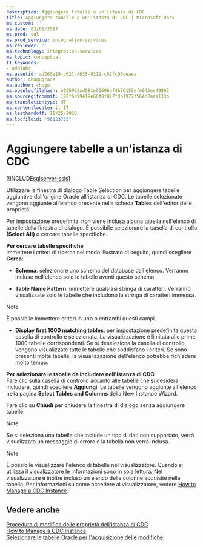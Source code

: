 ```yaml
---
description: Aggiungere tabelle a un'istanza di CDC
title: Aggiungere tabelle a un'istanza di CDC | Microsoft Docs
ms.custom: ''
ms.date: 03/01/2017
ms.prod: sql
ms.prod_service: integration-services
ms.reviewer: ''
ms.technology: integration-services
ms.topic: conceptual
f1_keywords:
- addTabs
ms.assetid: ad260e19-c021-4035-9311-c02fc96ceaea
author: chugugrace
ms.author: chugu
ms.openlocfilehash: e025963ad981e05696af4676155efe642ee49893
ms.sourcegitcommit: 192f6a99e19e66f0f817fdb1977f564b2aaa133b
ms.translationtype: HT
ms.contentlocale: it-IT
ms.lasthandoff: 11/25/2020
ms.locfileid: "96123755"
---
```

# <a name="add-tables-to-a-cdc-instance"></a>Aggiungere tabelle a un'istanza di CDC

[!INCLUDE[sqlserver-ssis](../../includes/applies-to-version/sqlserver-ssis.md)]


  Utilizzare la finestra di dialogo Table Selection per aggiungere tabelle aggiuntive dall'origine Oracle all'istanza di CDC. Le tabelle selezionate vengono aggiunte all'elenco presente nella scheda **Tables** dell'editor delle proprietà.  
  
 Per impostazione predefinita, non viene inclusa alcuna tabella nell'elenco di tabelle della finestra di dialogo. È possibile selezionare la casella di controllo **(Select All)** o cercare tabelle specifiche.  
  
 **Per cercare tabelle specifiche**  
 Immettere i criteri di ricerca nel modo illustrato di seguito, quindi scegliere **Cerca**:  
  
-   **Schema**: selezionare uno schema del database dall'elenco. Verranno incluse nell'elenco solo le tabelle aventi questo schema.  
  
-   **Table Name Pattern**: immettere qualsiasi stringa di caratteri. Verranno visualizzate solo le tabelle che includono la stringa di caratteri immessa.  
  
> [!NOTE]  
>  È possibile immettere criteri in uno o entrambi questi campi.  
  
-   **Display first 1000 matching tables**: per impostazione predefinita questa casella di controllo è selezionata. La visualizzazione è limitata alle prime 1000 tabelle corrispondenti. Se si deseleziona la casella di controllo, vengono visualizzate tutte le tabelle che soddisfano i criteri. Se sono presenti molte tabelle, la visualizzazione dell'elenco potrebbe richiedere molto tempo.  
  
 **Per selezionare le tabelle da includere nell'istanza di CDC**  
 Fare clic sulla casella di controllo accanto alle tabelle che si desidera includere, quindi scegliere **Aggiungi**. Le tabelle vengono aggiunte all'elenco nella pagina **Select Tables and Columns** della New Instance Wizard.  
  
 Fare clic su **Chiudi** per chiudere la finestra di dialogo senza aggiungere tabelle.  
  
> [!NOTE]  
>  Se si seleziona una tabella che include un tipo di dati non supportato, verrà visualizzato un messaggio di errore e la tabella non verrà inclusa.  
  
> [!NOTE]  
>  È possibile visualizzare l'elenco di tabelle nel visualizzatore. Quando si utilizza il visualizzatore le informazioni sono in sola lettura. Nel visualizzatore è inoltre incluso un elenco delle colonne acquisite nella tabella. Per informazioni su come accedere al visualizzatore, vedere [How to Manage a CDC Instance](../../integration-services/change-data-capture/how-to-manage-a-cdc-instance.md).  
  
## <a name="see-also"></a>Vedere anche  
 [Procedura di modifica delle proprietà dell'istanza di CDC](../../integration-services/change-data-capture/how-to-edit-the-cdc-instance-properties.md)   
 [How to Manage a CDC Instance](../../integration-services/change-data-capture/how-to-manage-a-cdc-instance.md)   
 [Selezionare le tabelle Oracle per l'acquisizione delle modifiche](../../integration-services/change-data-capture/select-oracle-tables-for-capturing-changes.md)  
  
  
